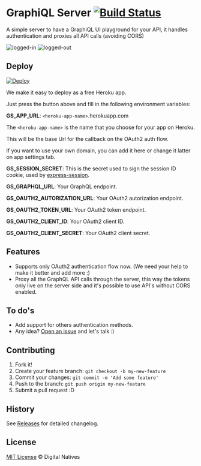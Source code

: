 # GraphiQL Server [![Build Status](https://travis-ci.org/digitalnatives/graphiql-server.svg?branch=master)](https://travis-ci.org/digitalnatives/graphiql-server)

A simple server to have a GraphiQL UI playground for your API, it handles authentication and proxies all API calls (avoiding CORS)

![logged-in](https://cloud.githubusercontent.com/assets/4459232/22155207/f1a34124-df2e-11e6-95c7-dc99fade1b4d.png)
![logged-out](https://cloud.githubusercontent.com/assets/4459232/22155208/f1a36226-df2e-11e6-8267-514fba6a1866.png)


## Deploy

[![Deploy](https://www.herokucdn.com/deploy/button.svg)](https://heroku.com/deploy)

We make it easy to deploy as a free Heroku app.

Just press the button above and fill in the following environment variables:

__GS_APP_URL__: `<heroku-app-name>`.herokuapp.com

The `<heroku-app-name>` is the name that you choose for your app on Heroku.

This will be the base Url for the callback on the OAuth2 auth flow.

If you want to use your own domain, you can add it here or change it latter on app settings tab.

__GS_SESSION_SECRET__: This is the secret used to sign the session ID cookie, used by [express-session](https://github.com/expressjs/session/#secret).

__GS_GRAPHQL_URL__: Your GraphQL endpoint.

__GS_OAUTH2_AUTORIZATION_URL__: Your OAuth2 autorization endpoint.

__GS_OAUTH2_TOKEN_URL__: Your OAuth2 token endpoint.

__GS_OAUTH2_CLIENT_ID__: Your OAuth2 client ID.

__GS_OAUTH2_CLIENT_SECRET__: Your OAuth2 client secret.


## Features

- Supports only OAuth2 authentication flow now. (We need your help to make it better and add more :)
- Proxy all the GraphQL API calls through the server, this way the tokens only live on the server side and it's possible to use API's without CORS enabled.


## To do's

- Add support for others authentication methods.
- Any idea? [Open an issue](https://github.com/digitalnatives/graphiql-server/issues/new) and let's talk :)


## Contributing

1. Fork it!
2. Create your feature branch: `git checkout -b my-new-feature`
3. Commit your changes: `git commit -m 'Add some feature'`
4. Push to the branch: `git push origin my-new-feature`
5. Submit a pull request :D


## History

See [Releases](https://github.com/digitalnatives/graphiql-server/releases) for detailed changelog.


## License

[MIT License](http://digitalnatives.mit-license.org/) © Digital Natives
